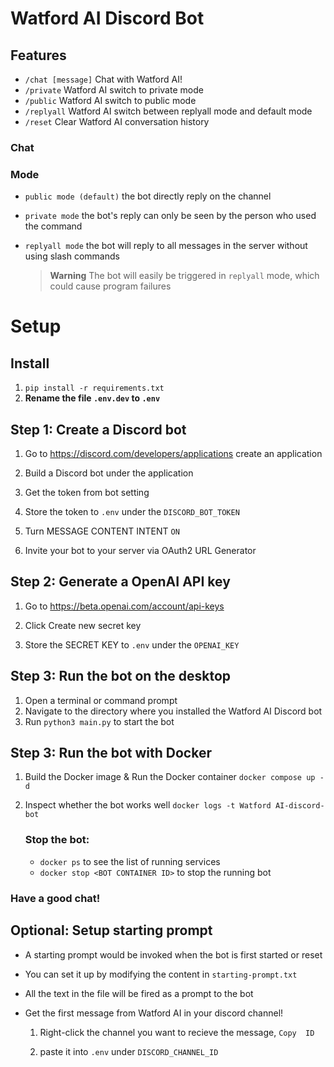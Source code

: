 # Watford AI Discord Bot

## Features

* `/chat [message]` Chat with Watford AI!
* `/private` Watford AI switch to private mode
* `/public`  Watford AI switch to public  mode
* `/replyall`  Watford AI switch between replyall mode and default mode
* `/reset` Clear Watford AI conversation history

### Chat


### Mode

* `public mode (default)`  the bot directly reply on the channel

 

* `private mode` the bot's reply can only be seen by the person who used the command



* `replyall mode` the bot will reply to all messages in the server without using slash commands

   > **Warning**
   > The bot will easily be triggered in `replyall` mode, which could cause program failures

# Setup

## Install

1. `pip install -r requirements.txt`
2. **Rename the file `.env.dev` to `.env`**

## Step 1: Create a Discord bot

1. Go to https://discord.com/developers/applications create an application
2. Build a Discord bot under the application
3. Get the token from bot setting

  
4. Store the token to `.env` under the `DISCORD_BOT_TOKEN`

  
5. Turn MESSAGE CONTENT INTENT `ON`

  
   
6. Invite your bot to your server via OAuth2 URL Generator

 

## Step 2: Generate a OpenAI API key

1. Go to https://beta.openai.com/account/api-keys

2. Click Create new secret key

  

2. Store the SECRET KEY to `.env` under the `OPENAI_KEY`

## Step 3: Run the bot on the desktop
1. Open a terminal or command prompt
2. Navigate to the directory where you installed the Watford AI Discord bot
3. Run `python3 main.py` to start the bot

## Step 3: Run the bot with Docker

1. Build the Docker image & Run the Docker container `docker compose up -d`
2. Inspect whether the bot works well `docker logs -t Watford AI-discord-bot`

   ### Stop the bot:

   * `docker ps` to see the list of running services
   * `docker stop <BOT CONTAINER ID>` to stop the running bot

### Have a good chat!

## Optional: Setup starting prompt

* A starting prompt would be invoked when the bot is first started or reset
* You can set it up by modifying the content in `starting-prompt.txt`
* All the text in the file will be fired as a prompt to the bot  
* Get the first message from Watford AI in your discord channel!

   1. Right-click the channel you want to recieve the message, `Copy  ID`
   
      
    
   2. paste it into `.env` under `DISCORD_CHANNEL_ID`
